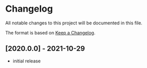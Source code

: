 # Changelog

All notable changes to this project will be documented in this file.

The format is based on [Keep a Changelog].


## [2020.0.0] - 2021-10-29
- initial release

<!-- Links -->
[keep a changelog]: https://keepachangelog.com/en/1.0.0/